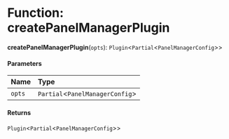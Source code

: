 # Function: createPanelManagerPlugin

**createPanelManagerPlugin**(`opts`): `Plugin`<`Partial`<`PanelManagerConfig`>>

#### Parameters

| Name | Type |
| :------ | :------ |
| `opts` | `Partial`<`PanelManagerConfig`> |

#### Returns

`Plugin`<`Partial`<`PanelManagerConfig`>>
